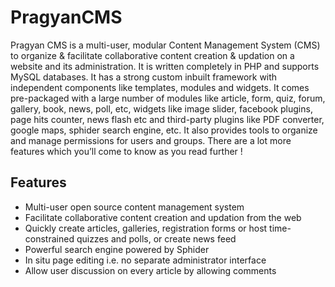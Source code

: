 PragyanCMS
==========

Pragyan CMS is a multi-user, modular Content Management System (CMS) to organize & facilitate collaborative content creation & updation on a website and its administration. It is written completely in PHP and supports MySQL databases. It has a strong custom inbuilt framework with independent components like templates, modules and widgets. It comes pre-packaged with a large number of modules like article, form, quiz, forum, gallery, book, news, poll, etc, widgets like image slider, facebook plugins, page hits counter, news flash etc and third-party plugins like PDF converter, google maps, sphider search engine, etc. It also provides tools to organize and manage permissions for users and groups. There are a lot more features which you’ll come to know as you read further !

Features
--------

-   Multi-user open source content management system
-   Facilitate collaborative content creation and updation from the web
-   Quickly create articles, galleries, registration forms or host time-constrained quizzes and polls, or create news feed
-   Powerful search engine powered by Sphider
-   In situ page editing i.e. no separate administrator interface
-   Allow user discussion on every article by allowing comments
